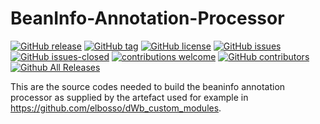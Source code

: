 # BeanInfo-Annotation-Processor

<!---
[![start with why](https://img.shields.io/badge/start%20with-why%3F-brightgreen.svg?style=flat)](http://www.ted.com/talks/simon_sinek_how_great_leaders_inspire_action)
--->
[![GitHub release](https://img.shields.io/github/release/elbosso/BeanInfo-Annotation-Processor/all.svg?maxAge=1)](https://GitHub.com/elbosso/BeanInfo-Annotation-Processor/releases/)
[![GitHub tag](https://img.shields.io/github/tag/elbosso/BeanInfo-Annotation-Processor.svg)](https://GitHub.com/elbosso/BeanInfo-Annotation-Processor/tags/)
[![GitHub license](https://img.shields.io/github/license/elbosso/BeanInfo-Annotation-Processor.svg)](https://github.com/elbosso/BeanInfo-Annotation-Processor/blob/master/LICENSE)
[![GitHub issues](https://img.shields.io/github/issues/elbosso/BeanInfo-Annotation-Processor.svg)](https://GitHub.com/elbosso/BeanInfo-Annotation-Processor/issues/)
[![GitHub issues-closed](https://img.shields.io/github/issues-closed/elbosso/BeanInfo-Annotation-Processor.svg)](https://GitHub.com/elbosso/BeanInfo-Annotation-Processor/issues?q=is%3Aissue+is%3Aclosed)
[![contributions welcome](https://img.shields.io/badge/contributions-welcome-brightgreen.svg?style=flat)](https://github.com/elbosso/BeanInfo-Annotation-Processor/issues)
[![GitHub contributors](https://img.shields.io/github/contributors/elbosso/BeanInfo-Annotation-Processor.svg)](https://GitHub.com/elbosso/BeanInfo-Annotation-Processor/graphs/contributors/)
[![Github All Releases](https://img.shields.io/github/downloads/elbosso/BeanInfo-Annotation-Processor/total.svg)](https://github.com/elbosso/BeanInfo-Annotation-Processor)

This are the source codes needed to build the beaninfo annotation processor as supplied by
the artefact used for example in https://github.com/elbosso/dWb_custom_modules.
